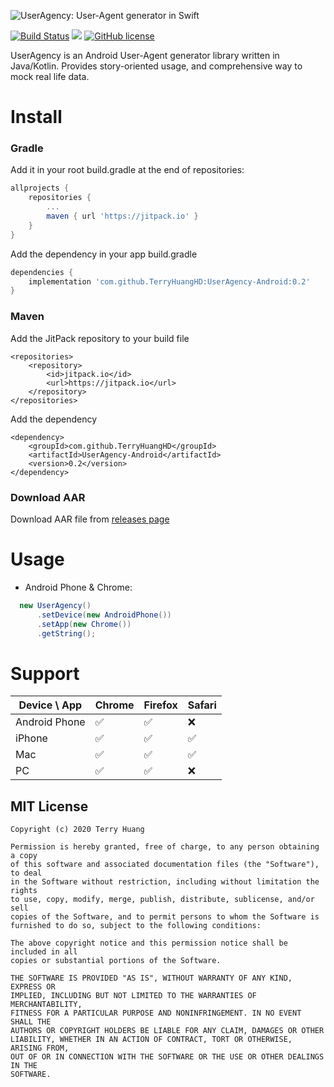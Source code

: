 ![UserAgency: User-Agent generator in Swift](https://raw.githubusercontent.com/TerryHuangHD/UserAgency-Android/master/UserAgency.png)

[![Build Status](https://travis-ci.com/TerryHuangHD/UserAgency-Android.svg?branch=main)](https://travis-ci.com/TerryHuangHD/UserAgency-Android)
[![](https://jitpack.io/v/TerryHuangHD/UserAgency-Android.svg)](https://jitpack.io/#TerryHuangHD/UserAgency-Android)
[![GitHub license](https://img.shields.io/github/license/TerryHuangHD/UserAgency-Android)](https://github.com/TerryHuangHD/UserAgency-Android/blob/main/LICENSE)

UserAgency is an Android User-Agent generator library written in Java/Kotlin. Provides story-oriented usage, and comprehensive way to mock real life data.

# Install

### Gradle

Add it in your root build.gradle at the end of repositories:

```gradle
allprojects {
    repositories {
        ...
        maven { url 'https://jitpack.io' }
    }
}
```

Add the dependency in your app build.gradle

```gradle
dependencies {
    implementation 'com.github.TerryHuangHD:UserAgency-Android:0.2'
}
```

### Maven

Add the JitPack repository to your build file

```maven
<repositories>
    <repository>
        <id>jitpack.io</id>
        <url>https://jitpack.io</url>
    </repository>
</repositories>
```
Add the dependency

```maven
<dependency>
    <groupId>com.github.TerryHuangHD</groupId>
    <artifactId>UserAgency-Android</artifactId>
    <version>0.2</version>
</dependency>
```

### Download AAR

Download AAR file from [releases page](https://github.com/TerryHuangHD/UserAgency-Android/releases)

# Usage

* Android Phone & Chrome:

```java
  new UserAgency()
      .setDevice(new AndroidPhone())
      .setApp(new Chrome())
      .getString();
```

# Support
Device \ App  | Chrome | Firefox | Safari
----- |  ----- | ----- | -----
Android Phone | ✅ | ✅ | ❌
iPhone | ✅ | ✅ | ✅
Mac | ✅ | ✅ | ✅
PC |  ✅ | ✅ | ❌

MIT License
--------

    Copyright (c) 2020 Terry Huang

    Permission is hereby granted, free of charge, to any person obtaining a copy
    of this software and associated documentation files (the "Software"), to deal
    in the Software without restriction, including without limitation the rights
    to use, copy, modify, merge, publish, distribute, sublicense, and/or sell
    copies of the Software, and to permit persons to whom the Software is
    furnished to do so, subject to the following conditions:

    The above copyright notice and this permission notice shall be included in all
    copies or substantial portions of the Software.

    THE SOFTWARE IS PROVIDED "AS IS", WITHOUT WARRANTY OF ANY KIND, EXPRESS OR
    IMPLIED, INCLUDING BUT NOT LIMITED TO THE WARRANTIES OF MERCHANTABILITY,
    FITNESS FOR A PARTICULAR PURPOSE AND NONINFRINGEMENT. IN NO EVENT SHALL THE
    AUTHORS OR COPYRIGHT HOLDERS BE LIABLE FOR ANY CLAIM, DAMAGES OR OTHER
    LIABILITY, WHETHER IN AN ACTION OF CONTRACT, TORT OR OTHERWISE, ARISING FROM,
    OUT OF OR IN CONNECTION WITH THE SOFTWARE OR THE USE OR OTHER DEALINGS IN THE
    SOFTWARE.
